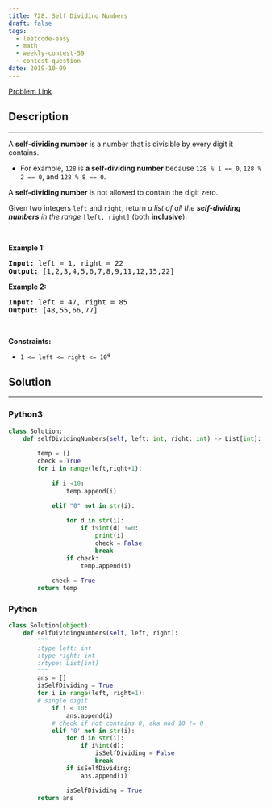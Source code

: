 ```yaml
---
title: 728. Self Dividing Numbers
draft: false
tags: 
  - leetcode-easy
  - math
  - weekly-contest-59
  - contest-question
date: 2019-10-09
---
```


[Problem Link](https://leetcode.com/problems/self-dividing-numbers/)

## Description

---
<p>A <strong>self-dividing number</strong> is a number that is divisible by every digit it contains.</p>

<ul>
	<li>For example, <code>128</code> is <strong>a self-dividing number</strong> because <code>128 % 1 == 0</code>, <code>128 % 2 == 0</code>, and <code>128 % 8 == 0</code>.</li>
</ul>

<p>A <strong>self-dividing number</strong> is not allowed to contain the digit zero.</p>

<p>Given two integers <code>left</code> and <code>right</code>, return <em>a list of all the <strong>self-dividing numbers</strong> in the range</em> <code>[left, right]</code> (both <strong>inclusive</strong>).</p>

<p>&nbsp;</p>
<p><strong class="example">Example 1:</strong></p>
<pre><strong>Input:</strong> left = 1, right = 22
<strong>Output:</strong> [1,2,3,4,5,6,7,8,9,11,12,15,22]
</pre><p><strong class="example">Example 2:</strong></p>
<pre><strong>Input:</strong> left = 47, right = 85
<strong>Output:</strong> [48,55,66,77]
</pre>
<p>&nbsp;</p>
<p><strong>Constraints:</strong></p>

<ul>
	<li><code>1 &lt;= left &lt;= right &lt;= 10<sup>4</sup></code></li>
</ul>


## Solution

---
### Python3
``` py title='self-dividing-numbers'
class Solution:
    def selfDividingNumbers(self, left: int, right: int) -> List[int]:
        
        temp = []
        check = True
        for i in range(left,right+1):
            
            if i <10:
                temp.append(i)
            
            elif "0" not in str(i):

                for d in str(i):
                    if i%int(d) !=0:
                        print(i)
                        check = False
                        break
                if check:
                    temp.append(i)
        
            check = True
        return temp
```
### Python
``` py title='self-dividing-numbers'
class Solution(object):
    def selfDividingNumbers(self, left, right):
        """
        :type left: int
        :type right: int
        :rtype: List[int]
        """
        ans = []
        isSelfDividing = True
        for i in range(left, right+1):
        # single digit
            if i < 10:
                ans.append(i)      
            # check if not contains 0, aka mod 10 != 0
            elif '0' not in str(i):
                for d in str(i):
                    if i%int(d):
                        isSelfDividing = False
                        break
                if isSelfDividing:
                    ans.append(i)

                isSelfDividing = True
        return ans           
```


